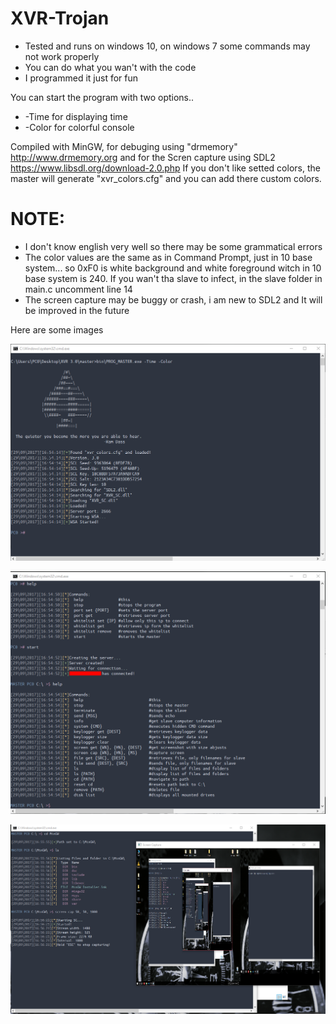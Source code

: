 # XVR-Trojan
- Tested and runs on windows 10, on windows 7 some commands may not work properly
- You can do what you wan't with the code
- I programmed it just for fun

You can start the program with two options..
 - -Time for displaying time
 - -Color for colorful console
 
Compiled with MinGW, for debuging using  "drmemory" http://www.drmemory.org and for the Scren capture using SDL2 https://www.libsdl.org/download-2.0.php 
If you don't like setted colors, the master will generate "xvr_colors.cfg" and you can add there custom colors. 

# NOTE: 
- I don't know english very well so there may be some grammatical errors
- The color values are the same as in Command Prompt, just in 10 base system... so 0xF0 is white background and white foreground witch in 10 base system is 240. If you wan't tha slave to infect, in the slave folder in main.c uncomment line 14
- The screen capture may be buggy or crash, i am new to SDL2 and It will be improved in the future 

Here are some images

  ![Alt text](image1.png)

  ![Alt text](image2.png)
  
  ![Alt text](image3.png)
